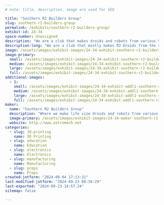 ```yaml
---
# note: title, description, image are used for SEO

title: "Southern R2 Builders Group"
slug: southern-r2-builders-group
permalink: /exhibits/southern-r2-builders-group/
exhibit-id: 24-34
space-number: Unassigned
description: "We are a club that makes droids and robots from various Sci-Fi film franchises. "
description-long: "We are a club that mostly makes R2 Droids from the Star Wars film and TV shows as a hobby. We are located all over Florida. We also do charity events with the droids. "
image: /assets/images/exhibit-images/24-34-exhibit-southern-r2-builders-group-past-maker-faire-large.jpg
image-primary: 
  small: /assets/images/exhibit-images/24-34-exhibit-southern-r2-builders-group-past-maker-faire-small.jpg
  medium: /assets/images/exhibit-images/24-34-exhibit-southern-r2-builders-group-past-maker-faire-medium.jpg
  large: /assets/images/exhibit-images/24-34-exhibit-southern-r2-builders-group-past-maker-faire-large.jpg
  full: /assets/images/exhibit-images/24-34-exhibit-southern-r2-builders-group-past-maker-faire-full.jpg
additional-images: 
  - 1:
    small: /assets/images/exhibit-images/24-34-exhibit-addl1-southern-r2-builders-group-1-maker-faire-2021-sr2b-small.jpg
    medium: /assets/images/exhibit-images/24-34-exhibit-addl1-southern-r2-builders-group-1-maker-faire-2021-sr2b-medium.jpg
    large: /assets/images/exhibit-images/24-34-exhibit-addl1-southern-r2-builders-group-1-maker-faire-2021-sr2b-large.jpg
    full: /assets/images/exhibit-images/24-34-exhibit-addl1-southern-r2-builders-group-1-maker-faire-2021-sr2b-full.jpg
maker: 
  name: "Southern R2 Builders Group"
  description: "Where we make life size droids and robots from various Sci-Fi franchises. "
  image-primary: /assets/images/exhibit-images/24-34-maker-southern-r2-builders-group-r2-logo-medium.png
  website: http://www.astromech.net
categories: 
  - slug: 3d-printing
    name: 3D Printing
  - slug: education
    name: Education
  - slug: electronics
    name: Electronics
  - slug: manufacturing
    name: Manufacturing
  - slug: props
    name: Props
created-jotform: "2024-08-04 17:13:31"
last-modified-jotform: "2024-09-23 08:56:29"
last-exported: "2024-09-23 14:57:24"
sitemap: false

---
```

